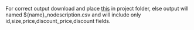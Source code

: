 For correct output download and place [this](https://drive.google.com/file/d/1wz5ZZRCGijf1XvdUS4hALF1Kdj4QK9yZ/view?usp=sharing) in project folder, else output will named ${name}_nodescription.csv and will include only id,size,price,discount_price,discount fields.